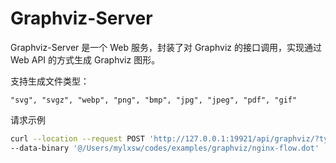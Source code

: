 # Graphviz-Server

Graphviz-Server 是一个 Web 服务，封装了对 Graphviz 的接口调用，实现通过 Web API 的方式生成 Graphviz 图形。

支持生成文件类型：

    "svg", "svgz", "webp", "png", "bmp", "jpg", "jpeg", "pdf", "gif"

请求示例

```bash
curl --location --request POST 'http://127.0.0.1:19921/api/graphviz/?type=svg' \
--data-binary '@/Users/mylxsw/codes/examples/graphviz/nginx-flow.dot'
```

